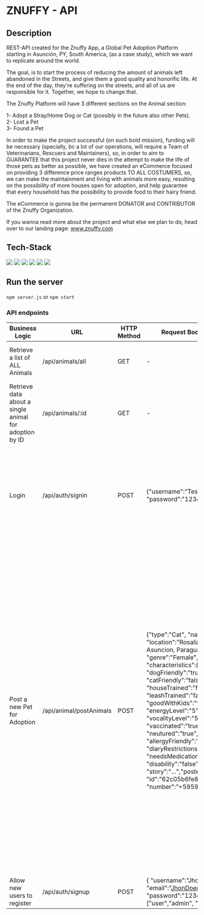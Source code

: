 # ZNUFFY - API

## Description

REST-API created for the Znuffy App, a Global Pet Adoption Platform starting in Asunción, PY, South America, (as a case study), which we want to replicate around the world.

The goal, is to start the process of reducing the amount of animals left abandoned in the Streets, and give them a good quality and honorific life.
At the end of the day, they're suffering on the streets, and all of us are responsible for it. Together, we hope to change that.

The Znuffy Platform will have 3 different sections on the Animal section:

1- Adopt a Stray/Home Dog or Cat (possibly in the future also other Pets).<br/>
2- Lost a Pet<br/>
3- Found a Pet<br/>

In order to make the project successful (on such bold mission), funding will be necessary (specially, bc a lot of our operations, will require a Team of Veterinarians, Rescuers and Maintainers), so, in order to aim to GUARANTEE that this project never dies in the attempt to make the life of those pets as better as possible, we have created an eCommerce focused on providing 3 difference price ranges products TO ALL COSTUMERS, so, we can make the maintainment and living with animals more easy, resulting on the possibility of more houses open for adoption, and help guarantee that every household has the possibility to provide food to their hairy friend.

The eCommerce is gonna be the permanent DONATOR and CONTRIBUTOR of the Znuffy Organization.

If you wanna read more about the project and what else we plan to do, head over to our landing page: www.znuffy.com

## Tech-Stack

  <img src="https://img.shields.io/badge/Node.js-05122A?style=flat&logo=Node.js">
  <img src="https://img.shields.io/badge/Express-05122A?style=flat&logo=Express">
  <img src="https://img.shields.io/badge/MongoDB-05122A?style=flat&logo=MongoDB">
  <img src="https://img.shields.io/badge/JWT-05122A?style=flat&logo=JSON-Web-Tokens">
  <img src="https://img.shields.io/badge/npm-05122A?style=flat&logo=npm">

  <img src="https://img.shields.io/badge/Postman-05122A?style=flat&logo=Postman">

## Run the server

`npm server.js`
or
`npm start`

### API endpoints

| Business Logic                                         | URL                     | HTTP Method | Request Body data Format                                                                                                                                                                                                                                                                                                                                                                                                                                                                                                                                                                                                                  | Response Body data Format                                                                                                                                                                                                                                                                                                                                                                                                                                                                                                                                                                                                                                                                                                                                                                                                                                                                                                                                                                                                                                                                                                          |
| ------------------------------------------------------ | ----------------------- | ----------- | ----------------------------------------------------------------------------------------------------------------------------------------------------------------------------------------------------------------------------------------------------------------------------------------------------------------------------------------------------------------------------------------------------------------------------------------------------------------------------------------------------------------------------------------------------------------------------------------------------------------------------------------- | ---------------------------------------------------------------------------------------------------------------------------------------------------------------------------------------------------------------------------------------------------------------------------------------------------------------------------------------------------------------------------------------------------------------------------------------------------------------------------------------------------------------------------------------------------------------------------------------------------------------------------------------------------------------------------------------------------------------------------------------------------------------------------------------------------------------------------------------------------------------------------------------------------------------------------------------------------------------------------------------------------------------------------------------------------------------------------------------------------------------------------------- |
| Retrieve a list of ALL Animals                         | /api/animals/all        | GET         | -                                                                                                                                                                                                                                                                                                                                                                                                                                                                                                                                                                                                                                         | {"name": "Miauchi", <br/>"location": "Rosalia de las Adas 372, Asuncion, Paraguay", <br/>"type": "Cat", <br/>"\_id": "62c067dd6ebb54f2e2c8d2e9", ...}                                                                                                                                                                                                                                                                                                                                                                                                                                                                                                                                                                                                                                                                                                                                                                                                                                                                                                                                                                              |
| Retrieve data about a single animal for adoption by ID | /api/animals/:id        | GET         | -                                                                                                                                                                                                                                                                                                                                                                                                                                                                                                                                                                                                                                         | { "message": "ID found for - Miauchi: 62c067dd6ebb54f2e2c8d2e9" }                                                                                                                                                                                                                                                                                                                                                                                                                                                                                                                                                                                                                                                                                                                                                                                                                                                                                                                                                                                                                                                                  |
| Login                                                  | /api/auth/signin        | POST        | {"username":"Tester", "password":"12345"}                                                                                                                                                                                                                                                                                                                                                                                                                                                                                                                                                                                                 | {<br/>"id":"62c05b6fe854ed618fd2a607", <br/>"username": <br/>"Tester", <br/>"email": "tester@gmail.com", <br/>"roles": [ "ROLE_USER", "ROLE_MODERATOR", "ROLE_ADMIN"], <br/>"accessToken": "eyJhbGciOiJIUzI1NiIsInR5cCI6IkpXVCJ9<br>eyJpZCI6IjYyYzA1YjZmZTg1NGVkNjE4ZmQyYTYw<br>yIsImlhdCI6MTY1Njc4NTA0MywiZXhwIjoxNjU2OD<br>cxNDQzfQxw0DaFbJdyAneN0rrcxpHTCsXvMiHDH8AGA<br>L3fJCCfw"                                                                                                                                                                                                                                                                                                                                                                                                                                                                                                                                                                                                                                                                                                                                              |
| Post a new Pet for Adoption                            | /api/animal/postAnimals | POST        | {"type":"Cat", "name":"Miauchi", "location":"Rosalia de las Adas 372, Asuncion, Paraguay", "age":"2", "genre":"Female", "breed": "Stray", "characteristics":{ "groom":"false", "dogFriendly":"true", "catFriendly":"false", "houseTrained":"false", "leashTrained":"false", "goodWithKids":"false", "energyLevel":"5", "vocalityLevel":"5" }, "medicalInfo":{ "vaccinated":"true", "neutured":"true", "shortHair":"true", "allergyFriendly":"true", "diaryRestrictions":"false", "needsMedication":"false", "disability":"false", "spayed":"false"}, "story":"...","poster":{ "id":"62c05b6fe854ed618fd2a607", "number":"+595994880781" } | Report: <br><br>1. Updating User postsArray with animalID was successfully! <br> <br> 2. postAnimal successfully sent: <br>{ "type": "Cat", <br>"posted": "2022-07-02T14:54:42.000Z", <br>"name": "Miauchi", <br>"location": "Rosalia de las Adas 372, Asuncion, Paraguay", <br>"age": 2, <br>"genre": "Female", <br>"breed": "Stray", <br><br>"characteristics": { "easyToGrood": false, <br>"dogFriendly": true, <br>"catFriendly": false, <br>"houseTrained": false, <br>"leashTrained": false, <br>"goodWithKids": false, <br>"energyLevel": 5, <br>"vocality": 5}, <br><br>"medicalInfo": { "vaccinated": true, <br>"neutured": true, <br>"shortHair": true, <br>"allergyFriendly": true, <br>"diaryRestrictions": false, <br>"needsMedication": false, <br>"disability": false, <br>"spayed": false}, <br><br>"poster": { "id": "62c05b6fe854ed618fd2a607", <br>"number": 595994880781, <br>"contactChannels": [ "+595994880781", "tester@gmail.com"], <br>"name": "Tester", <br>"userSince": "2022-07-02T12:51:04.000Z", <br>"email": "tester@gmail.com"}, <br><br>"story": "...", <br>"\_id": "62c07883f006ffb92cc1e896",} |
| Allow new users to register                            | /api/auth/signup        | POST        | { "username":"JhonDoe" "email":"JhonDoe@jhondoe.com", "password":"12345","roles":["user","admin", "moderator"]}                                                                                                                                                                                                                                                                                                                                                                                                                                                                                                                           | { "message": "User was registered successfully!" }                                                                                                                                                                                                                                                                                                                                                                                                                                                                                                                                                                                                                                                                                                                                                                                                                                                                                                                                                                                                                                                                                 |

